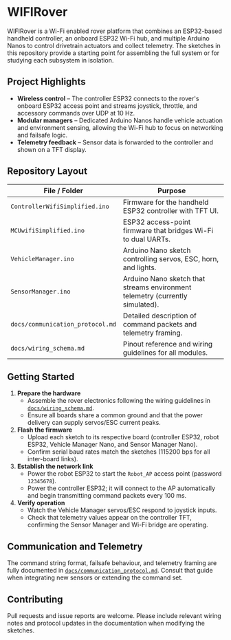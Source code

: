 # WIFIRover

WIFIRover is a Wi-Fi enabled rover platform that combines an ESP32-based
handheld controller, an onboard ESP32 Wi-Fi hub, and multiple Arduino Nanos to
control drivetrain actuators and collect telemetry. The sketches in this
repository provide a starting point for assembling the full system or for
studying each subsystem in isolation.

## Project Highlights
- **Wireless control** – The controller ESP32 connects to the rover's onboard
  ESP32 access point and streams joystick, throttle, and accessory commands over
  UDP at 10 Hz.
- **Modular managers** – Dedicated Arduino Nanos handle vehicle actuation and
  environment sensing, allowing the Wi-Fi hub to focus on networking and
  failsafe logic.
- **Telemetry feedback** – Sensor data is forwarded to the controller and shown
  on a TFT display.

## Repository Layout
| File / Folder | Purpose |
| --- | --- |
| `ControllerWifiSimplified.ino` | Firmware for the handheld ESP32 controller with TFT UI. |
| `MCUwifiSimplified.ino` | ESP32 access-point firmware that bridges Wi-Fi to dual UARTs. |
| `VehicleManager.ino` | Arduino Nano sketch controlling servos, ESC, horn, and lights. |
| `SensorManager.ino` | Arduino Nano sketch that streams environment telemetry (currently simulated). |
| `docs/communication_protocol.md` | Detailed description of command packets and telemetry framing. |
| `docs/wiring_schema.md` | Pinout reference and wiring guidelines for all modules. |

## Getting Started
1. **Prepare the hardware**
   - Assemble the rover electronics following the wiring guidelines in
     [`docs/wiring_schema.md`](docs/wiring_schema.md).
   - Ensure all boards share a common ground and that the power delivery can
     supply servos/ESC current peaks.
2. **Flash the firmware**
   - Upload each sketch to its respective board (controller ESP32, robot ESP32,
     Vehicle Manager Nano, and Sensor Manager Nano).
   - Confirm serial baud rates match the sketches (115200 bps for all inter-board
     links).
3. **Establish the network link**
   - Power the robot ESP32 to start the `Robot_AP` access point (password
     `12345678`).
   - Power the controller ESP32; it will connect to the AP automatically and
     begin transmitting command packets every 100 ms.
4. **Verify operation**
   - Watch the Vehicle Manager servos/ESC respond to joystick inputs.
   - Check that telemetry values appear on the controller TFT, confirming the
     Sensor Manager and Wi-Fi bridge are operating.

## Communication and Telemetry
The command string format, failsafe behaviour, and telemetry framing are fully
documented in [`docs/communication_protocol.md`](docs/communication_protocol.md).
Consult that guide when integrating new sensors or extending the command set.

## Contributing
Pull requests and issue reports are welcome. Please include relevant wiring
notes and protocol updates in the documentation when modifying the sketches.
